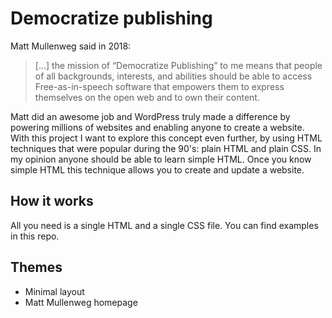 # Democratize publishing

Matt Mullenweg said in 2018:

> [...] the mission of “Democratize Publishing” to me means that people of all backgrounds, interests, and abilities should be able to access Free-as-in-speech software that empowers them to express themselves on the open web and to own their content.

Matt did an awesome job and WordPress truly made a difference by powering millions of websites and enabling anyone to create a website. With this project I want to explore this concept even further, by using HTML techniques that were popular during the 90's: plain HTML and plain CSS. In my opinion anyone should be able to learn simple HTML. Once you know simple HTML this technique allows you to create and update a website.

## How it works

All you need is a single HTML and a single CSS file. You can find examples in this repo.

## Themes

- Minimal layout
- Matt Mullenweg homepage 
